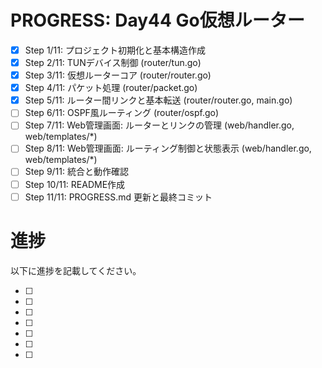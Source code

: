 # PROGRESS: Day44 Go仮想ルーター

- [x] Step 1/11: プロジェクト初期化と基本構造作成
- [x] Step 2/11: TUNデバイス制御 (router/tun.go)
- [x] Step 3/11: 仮想ルーターコア (router/router.go)
- [x] Step 4/11: パケット処理 (router/packet.go)
- [x] Step 5/11: ルーター間リンクと基本転送 (router/router.go, main.go)
- [ ] Step 6/11: OSPF風ルーティング (router/ospf.go)
- [ ] Step 7/11: Web管理画面: ルーターとリンクの管理 (web/handler.go, web/templates/*)
- [ ] Step 8/11: Web管理画面: ルーティング制御と状態表示 (web/handler.go, web/templates/*)
- [ ] Step 9/11: 統合と動作確認
- [ ] Step 10/11: README作成
- [ ] Step 11/11: PROGRESS.md 更新と最終コミット

# 進捗

以下に進捗を記載してください。


- [ ] 
- [ ] 
- [ ] 
- [ ] 
- [ ] 
- [ ] 
- [ ] 
